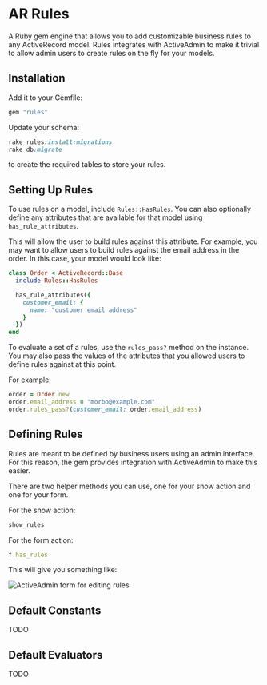AR Rules
=========

A Ruby gem engine that allows you to add customizable business rules to any ActiveRecord model. Rules integrates with ActiveAdmin to make it trivial to allow admin users to create rules on the fly for your models.

Installation
------------
Add it to your Gemfile:

```ruby
gem "rules"
```

Update your schema:

```ruby
rake rules:install:migrations
rake db:migrate
```

to create the required tables to store your rules.

Setting Up Rules
------------
To use rules on a model, include ```Rules::HasRules```. You can also optionally define any attributes that are available for that model using ```has_rule_attributes```.

This will allow the user to build rules against this attribute. For example, you may want to allow users to build rules against the email address in the order. In this case, your model would look like:

```ruby
class Order < ActiveRecord::Base
  include Rules::HasRules

  has_rule_attributes({
    customer_email: {
      name: "customer email address"
    }
  })
end
```

To evaluate a set of a rules, use the ```rules_pass?``` method on the instance. You may also pass the values of the attributes that you allowed users to define rules against at this point.

For example:

```ruby
order = Order.new
order.email_address = "morbo@example.com"
order.rules_pass?(customer_email: order.email_address)
```

Defining Rules
------------
Rules are meant to be defined by business users using an admin interface. For this reason, the gem provides integration with ActiveAdmin to make this easier.

There are two helper methods you can use, one for your show action and one for your form.

For the show action:

```ruby
show_rules
```

For the form action:

```ruby
f.has_rules
```

This will give you something like:

![ActiveAdmin form for editing rules](https://github.com/azach/rules/raw/master/spec/dummy/app/assets/images/edit_example.png)

Default Constants
------------
TODO

Default Evaluators
------------
TODO
